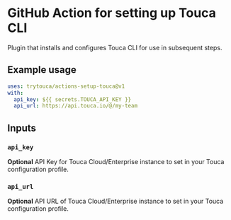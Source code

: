 # GitHub Action for setting up Touca CLI

Plugin that installs and configures Touca CLI for use in subsequent steps.

## Example usage

```yaml
uses: trytouca/actions-setup-touca@v1
with:
  api_key: ${{ secrets.TOUCA_API_KEY }}
  api_url: https://api.touca.io/@/my-team
```

## Inputs

### `api_key`

**Optional** API Key for Touca Cloud/Enterprise instance to set in your Touca
configuration profile.

### `api_url`

**Optional** API URL of Touca Cloud/Enterprise instance to set in your Touca
configuration profile.
